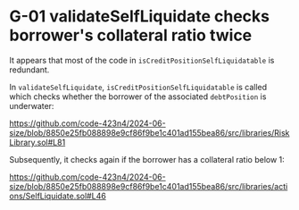 # G-01 validateSelfLiquidate checks borrower's collateral ratio twice

It appears that most of the code in `isCreditPositionSelfLiquidatable` is redundant.

In `validateSelfLiquidate`, `isCreditPositionSelfLiquidatable` is called which checks whether the borrower of the associated `debtPosition` is underwater:

https://github.com/code-423n4/2024-06-size/blob/8850e25fb088898e9cf86f9be1c401ad155bea86/src/libraries/RiskLibrary.sol#L81

Subsequently, it checks again if the borrower has a collateral ratio below 1:

https://github.com/code-423n4/2024-06-size/blob/8850e25fb088898e9cf86f9be1c401ad155bea86/src/libraries/actions/SelfLiquidate.sol#L46
